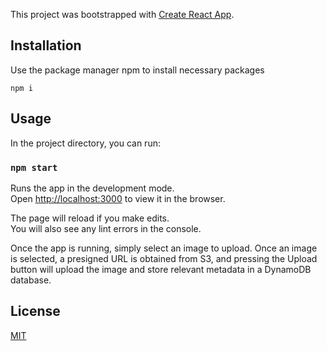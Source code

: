 This project was bootstrapped with [Create React App](https://github.com/facebook/create-react-app).

## Installation

Use the package manager npm to install necessary packages

```
npm i
```

## Usage

In the project directory, you can run:

### `npm start`

Runs the app in the development mode.<br />
Open [http://localhost:3000](http://localhost:3000) to view it in the browser.

The page will reload if you make edits.<br />
You will also see any lint errors in the console.

Once the app is running, simply select an image to upload. Once an image is selected,
a presigned URL is obtained from S3, and pressing the Upload button will upload the 
image and store relevant metadata in a DynamoDB database. 


## License
[MIT](https://choosealicense.com/licenses/mit/)


